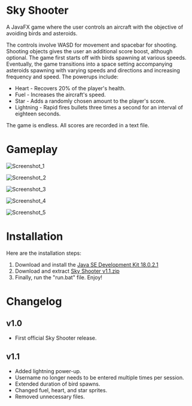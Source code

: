 # Sky Shooter
A JavaFX game where the user controls an aircraft with the objective of avoiding birds and asteroids.

The controls involve WASD for movement and spacebar for shooting. Shooting objects gives the user an additional score boost, although optional. The game first starts off with birds spawning at various speeds. Eventually, the game transitions into a space setting accompanying asteroids spawning with varying speeds and directions and increasing frequency and speed. The powerups include:

- Heart - Recovers 20% of the player's health.
- Fuel - Increases the aircraft's speed.
- Star - Adds a randomly chosen amount to the player's score.
- Lightning - Rapid fires bullets three times a second for an interval of eighteen seconds.

The game is endless. All scores are recorded in a text file.

# Gameplay

![Screenshot_1](https://user-images.githubusercontent.com/110805848/227341422-82cec206-2d71-4ae0-a400-45d07d1a78ab.jpg)

![Screenshot_2](https://user-images.githubusercontent.com/110805848/227342173-0eb2c6d6-de72-4698-b423-954a8e21e80e.jpg)

![Screenshot_3](https://github.com/PranithVP/Sky-Shooter/assets/110805848/4b34b84e-f2bc-4656-8a59-133da3ca23e6)

![Screenshot_4](https://user-images.githubusercontent.com/110805848/227341536-1264b5cd-079b-4687-bfbc-0b45f11be5b6.jpg)

![Screenshot_5](https://github.com/PranithVP/Sky-Shooter/assets/110805848/5fc2a30b-e7a8-4476-bc8a-d6d908d50c47)

# Installation
Here are the installation steps:
1. Download and install the [Java SE Development Kit 18.0.2.1](https://www.oracle.com/java/technologies/javase/jdk18-archive-downloads.html)
2. Download and extract [Sky Shooter v1.1.zip](https://github.com/PranithVP/Sky-Shooter/tree/main/downloads)
3. Finally, run the "run.bat" file. Enjoy!

# Changelog

## v1.0

- First official Sky Shooter release.

## v1.1

- Added lightning power-up.
- Username no longer needs to be entered multiple times per session.
- Extended duration of bird spawns.
- Changed fuel, heart, and star sprites.
- Removed unnecessary files.
